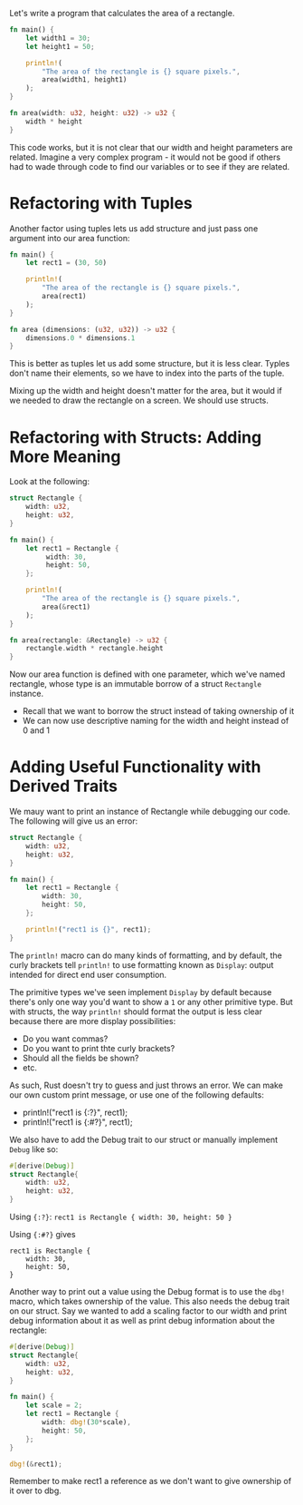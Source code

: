 Let's write a program that calculates the area of a rectangle.

```rust
fn main() {
    let width1 = 30;
    let height1 = 50;

    println!(
        "The area of the rectangle is {} square pixels.",
        area(width1, height1)
    );
}

fn area(width: u32, height: u32) -> u32 {
    width * height
}
```
This code works, but it is not clear that our width and height parameters are related. Imagine a very complex program - it would not be good if others had to wade through code to find our variables or to see if they are related.

# Refactoring with Tuples
Another factor using tuples lets us add structure and just pass one argument into our area function:

```rust
fn main() {
    let rect1 = (30, 50)

    println!(
        "The area of the rectangle is {} square pixels.",
        area(rect1)
    );
}

fn area (dimensions: (u32, u32)) -> u32 {
    dimensions.0 * dimensions.1
}
```

This is better as tuples let us add some structure, but it is less clear. Typles don't name their elements, so we have to index into the parts of the tuple.

Mixing up the width and height doesn't matter for the area, but it would if we needed to draw the rectangle on a screen. We should use structs.


# Refactoring with Structs: Adding More Meaning
Look at the following:

```rust
struct Rectangle {
    width: u32,
    height: u32,
}

fn main() {
    let rect1 = Rectangle {
         width: 30,
         height: 50,
    };

    println!(
        "The area of the rectangle is {} square pixels.",
        area(&rect1)
    );
}

fn area(rectangle: &Rectangle) -> u32 {
    rectangle.width * rectangle.height
}
```

Now our area function is defined with one parameter, which we've named rectangle, whose type is an immutable borrow of a struct `Rectangle` instance.
* Recall that we want to borrow the struct instead of taking ownership of it
* We can now use descriptive naming for the width and height instead of 0 and 1

# Adding Useful Functionality with Derived Traits
We mauy want to print an instance of Rectangle while debugging our code. The following will give us an error:

```rust
struct Rectangle {
    width: u32,
    height: u32,
}

fn main() {
    let rect1 = Rectangle {
        width: 30,
        height: 50,
    };

    println!("rect1 is {}", rect1);
}
```

The `println!` macro can do many kinds of formatting, and by default, the curly brackets tell `println!` to use formatting known as `Display`: output intended for direct end user consumption.

The primitive types we've seen implement `Display` by default because there's only one way you'd want to show a `1` or any other primitive type. But with structs, the way `println!` should format the output is less clear because there are more display possibilities:
* Do you want commas?
* Do you want to print thte curly brackets?
* Should all the fields be shown?
* etc.

As such, Rust doesn't try to guess and just throws an error.
We can make our own custom print message, or use one of the following defaults:
* println!("rect1 is {:?}", rect1);
* println!("rect1 is {:#?}", rect1);

We also have to add the Debug trait to our struct or manually implement `Debug` like so:

```rust
#[derive(Debug)]
struct Rectangle{
    width: u32,
    height: u32,
}
```

Using `{:?}`:
`rect1 is Rectangle { width: 30, height: 50 }`

Using `{:#?}` gives
```
rect1 is Rectangle {
    width: 30,
    height: 50,
}
  ```

Another way to print out a value using the Debug format is to use the `dbg!` macro, which takes ownership of the value. This also needs the debug trait on our struct. Say we wanted to add a scaling factor to our width and print debug information about it as well as print debug information about the rectangle:

```rust
#[derive(Debug)]
struct Rectangle{
    width: u32,
    height: u32,
}

fn main() {
    let scale = 2;
    let rect1 = Rectangle {
        width: dbg!(30*scale),
        height: 50,
    };
}

dbg!(&rect1);
```

Remember to make rect1 a reference as we don't want to give ownership of it over to dbg.
